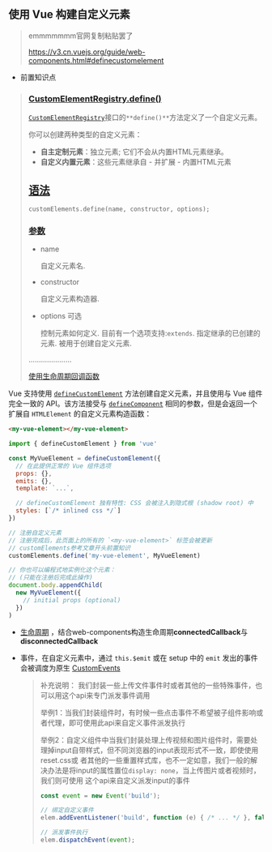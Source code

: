 ##  使用 Vue 构建自定义元素

> emmmmmmm官网复制粘贴罢了
>
> https://v3.cn.vuejs.org/guide/web-components.html#definecustomelement

* 前置知识点

> ### [CustomElementRegistry.define()](https://developer.mozilla.org/zh-CN/docs/Web/API/CustomElementRegistry/define)
>
> [`CustomElementRegistry`](https://developer.mozilla.org/zh-CN/docs/Web/API/CustomElementRegistry)接口的`**define()**`方法定义了一个自定义元素。
>
> 你可以创建两种类型的自定义元素：
>
> - **自主定制元素**：独立元素; 它们不会从内置HTML元素继承。
> - **自定义内置元素**：这些元素继承自 - 并扩展 - 内置HTML元素
>
> ## [语法](https://developer.mozilla.org/zh-CN/docs/Web/API/CustomElementRegistry/define#语法)
>
> ```
> customElements.define(name, constructor, options);
> ```
>
> ### [参数](https://developer.mozilla.org/zh-CN/docs/Web/API/CustomElementRegistry/define#参数)
>
> - name
>
>   自定义元素名.
>
> - constructor
>
>   自定义元素构造器.
>
> - options 可选
>
>   控制元素如何定义. 目前有一个选项支持:`extends`. 指定继承的已创建的元素. 被用于创建自定义元素.
>
> .....................
>
> [使用生命周期回调函数](https://developer.mozilla.org/zh-CN/docs/Web/Web_Components/Using_custom_elements#%E4%BD%BF%E7%94%A8%E7%94%9F%E5%91%BD%E5%91%A8%E6%9C%9F%E5%9B%9E%E8%B0%83%E5%87%BD%E6%95%B0)

Vue 支持使用 [`defineCustomElement`](https://v3.cn.vuejs.org/api/global-api.html#definecustomelement) 方法创建自定义元素，并且使用与 Vue 组件完全一致的 API。该方法接受与 [`defineComponent`](https://v3.cn.vuejs.org/api/global-api.html#definecomponent) 相同的参数，但是会返回一个扩展自 `HTMLElement` 的自定义元素构造函数：

```html
<my-vue-element></my-vue-element>
```

```js
import { defineCustomElement } from 'vue'

const MyVueElement = defineCustomElement({
  // 在此提供正常的 Vue 组件选项
  props: {},
  emits: {},
  template: `...`,

  // defineCustomElement 独有特性: CSS 会被注入到隐式根 (shadow root) 中
  styles: [`/* inlined css */`]
})

// 注册自定义元素
// 注册完成后，此页面上的所有的 `<my-vue-element>` 标签会被更新
// customElements参考文章开头前置知识
customElements.define('my-vue-element', MyVueElement)

// 你也可以编程式地实例化这个元素：
// (只能在注册后完成此操作)
document.body.appendChild(
  new MyVueElement({
    // initial props (optional)
  })
)
```

* [生命周期](https://github.com/mdn/web-components-examples/blob/master/life-cycle-callbacks/main.js) ，结合web-components构造生命周期**connectedCallback**与**disconnectedCallback**

* 事件，在自定义元素中，通过 `this.$emit` 或在 setup 中的 `emit` 发出的事件会被调度为原生 [CustomEvents](https://developer.mozilla.org/en-US/docs/Web/Events/Creating_and_triggering_events#adding_custom_data_–_customevent)

  > 补充说明： 我们封装一些上传文件事件时或者其他的一些特殊事件，也可以用这个api来专门派发事件调用
  >
  > 举例1：当我们封装组件时，有时候一些点击事件不希望被子组件影响或者代理，即可使用此api来自定义事件派发执行
  >
  > 举例2：自定义组件中当我们封装处理上传视频和图片组件时，需要处理掉input自带样式，但不同浏览器的input表现形式不一致，即使使用reset.css或   			  者其他的一些重置样式库，也不一定如意，我们一般的解决办法是将input的属性置位`display: none`，当上传图片或者视频时，我们则可使用			  这个api来自定义派发input的事件
  >
  > ```js
  > const event = new Event('build');
  > 
  > // 绑定自定义事件
  > elem.addEventListener('build', function (e) { /* ... */ }, false);
  > 
  > // 派发事件执行
  > elem.dispatchEvent(event);
  > ```

